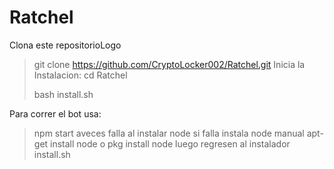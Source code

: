 # Ratchel

Clona este repositorioLogo
> git clone  https://github.com/CryptoLocker002/Ratchel.git
Inicia la Instalacion:
> cd  Ratchel
> 
> bash install.sh


Para correr el bot usa:
> npm start
aveces falla al instalar  node  si falla instala node manual  apt-get install  node 
o pkg install  node luego  regresen al instalador    install.sh
